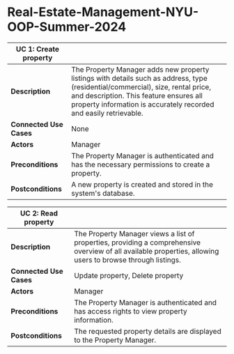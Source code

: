 # Real-Estate-Management-NYU-OOP-Summer-2024

| UC 1: Create property                                                                                                     |                                                                                                             |
|--------------------------------------------------------------------------------------------------------------------------|-------------------------------------------------------------------------------------------------------------|
| **Description**         | The Property Manager adds new property listings with details such as address, type (residential/commercial), size, rental price, and description. This feature ensures all property information is accurately recorded and easily retrievable. |
| **Connected Use Cases** | None                                                                                           |                                                                                                             |
| **Actors**              | Manager                                                                                        |                                                                                                             |
| **Preconditions**       | The Property Manager is authenticated and has the necessary permissions to create a property.  |                                                                                                             |
| **Postconditions**      | A new property is created and stored in the system's database.                                  |                                                                                                             |

| UC 2: Read property                                                                                                       |                                                                                                             |
|--------------------------------------------------------------------------------------------------------------------------|-------------------------------------------------------------------------------------------------------------|
| **Description**         | The Property Manager views a list of properties, providing a comprehensive overview of all available properties, allowing users to browse through listings. |
| **Connected Use Cases** | Update property, Delete property                                                               |                                                                                                             |
| **Actors**              | Manager                                                                                        |                                                                                                             |
| **Preconditions**       | The Property Manager is authenticated and has access rights to view property information.      |                                                                                                             |
| **Postconditions**      | The requested property details are displayed to the Property Manager.                           |                                                                                                             |
